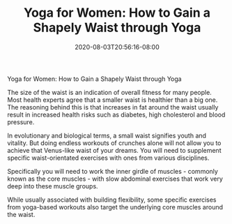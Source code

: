 ﻿---
title: "Yoga for Women: How to Gain a Shapely Waist through Yoga"
date: 2020-08-03T20:56:16-08:00
description: "yoga Tips for Web Success"
featured_image: "/images/yoga.jpg"
tags: ["yoga"]
---

Yoga for Women: How to Gain a Shapely Waist through Yoga

The size of the waist is an indication of overall fitness for many people. Most health experts agree that a smaller waist is healthier than a big one. The reasoning behind this is that increases in fat around the waist usually result in increased health risks such as diabetes, high cholesterol and blood pressure. 

In evolutionary and biological terms, a small waist signifies youth and vitality. But doing endless workouts of crunches alone will not allow you to achieve that Venus-like waist of your dreams. You will need to supplement specific waist-orientated exercises with ones from various disciplines. 

Specifically you will need to work the inner girdle of muscles - commonly known as the core muscles - with slow abdominal exercises that work very deep into these muscle groups. 

While usually associated with building flexibility, some specific exercises from yoga-based workouts also target the underlying core muscles around the waist.

